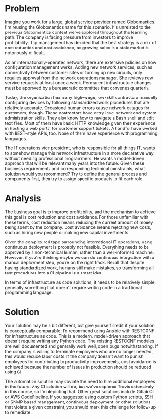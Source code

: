 # Problem
Imagine you work for a large, global service provider named Globomantics. I'm
reusing the Globomantics name for this scenario. It's unrelated to the
previous Globomantics content we've explored throughout the learning path. The
company is facing pressure from investors to improve profitability. Top
management has decided that the best strategy is a mix of cost reduction and
cost avoidance, as growing sales in a stale market is notoriously difficult.

As an internationally-operated network, there are extensive policies on how
configuration management works. Adding new network services, such as
connectivity between customer sites or turning up new circuits, only requires
approval from the network operations manager. She reviews new service requests
at least once a week. Permanent infrastructure changes must be approved by a
bureaucratic committee that convenes quarterly.

Today, the organization has many high-wage, low-skill contractors manually
configuring devices by following standardized work procedures that are
relatively accurate. Occasional human errors cause network outages for
customers, though. These contractors have entry level network and system
administration skills. They also know how to navigate a Bash shell and edit
text files. Most of them have basic HTTP knowledge given their experience in
hosting a web portal for customer support tickets. A handful have worked with
REST-style APIs, too. None of them have experience with programming languages.

The IT operations vice president, who is responsible for all things IT, wants
to somehow manage this network infrastructure in a more declarative way
without needing professional programmers. He wants a model-driven approach
that will be relevant many years into the future. Given these business
requirements and corresponding technical constraints, what solution would you
recommend? Try to define the general process and components first, then try to
assign specific products to fit each role.

# Analysis
The business goal is to improve profitability, and the mechanism to achieve
this goal is cost reduction and cost avoidance. For those unfamiliar with
these terms, cost reduction means reducing the current amount of money being
spent by the company. Cost avoidance means rejecting new costs, such as hiring
new people or making new capital investments.

Given the complex red tape surrounding international IT operations, using
continuous deployment is probably not feasible. Everything needs to be
approved by a non-technical human, rather than a well-informed machine.
However, if you're thinking maybe we can do continuous integration with a
manual deployment step, you're on the right track. Recall that despite having
standardized work, humans still make mistakes, so transforming all test
procedures into a CI pipeline is a smart idea.

In terms of infrastructure as code solutions, it needs to be relatively
simple, generally something that doesn't require writing code in a traditional
programming language.

# Solution
Your solution may be a bit different, but give yourself credit if your
solution is conceptually comparable. I'd recommend using Ansible with RESTCONF
for infrastructure as code. This is a modern, model-driven approach that
doesn't require writing any Python code. The existing RESTCONF modules are
well documented and generally work well, open bugs notwithstanding. If the
company is willing to terminate employees who are no longer needed, this would
reduce labor costs. If the company doesn't want to punish employees for
contributing to productivity improvements, cost avoidance is achieved because
the number of issues in production should be reduced using CI.

The automation solution may obviate the need to hire additional employees in
the future. Any CI solution will do, but we've explored Travis extensively in
this course, so I'm depicting that. Other great solutions include Gitlab CI or
AWS CodePipeline. If you suggested using custom Python scripts, SSH or SNMP
based management, continuous deployment, or other solutions that violate a
given constraint, you should mark this challenge for follow-up to remediate.
